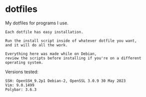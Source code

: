 # dotfiles
My dotfiles for programs I use.

```
Each dotfile has easy installation.

Run the install script inside of whatever dotfile you want,
and it will do all the work.
```

```
Everything here was made while on Debian,
review the scripts before installing if you're on a different operating system.
```

Versions tested:
```
SSH: OpenSSH_9.2p1 Debian-2, OpenSSL 3.0.9 30 May 2023
Vim: 9.0.1499
Polybar: 3.6.3
```
